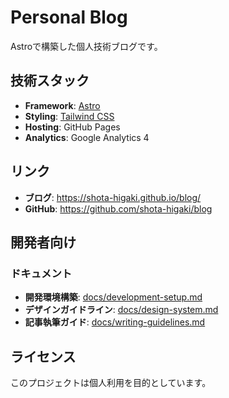 # Personal Blog

Astroで構築した個人技術ブログです。

## 技術スタック

- **Framework**: [Astro](https://astro.build/)
- **Styling**: [Tailwind CSS](https://tailwindcss.com/)
- **Hosting**: GitHub Pages
- **Analytics**: Google Analytics 4

## リンク

- **ブログ**: https://shota-higaki.github.io/blog/
- **GitHub**: https://github.com/shota-higaki/blog

## 開発者向け

### ドキュメント

- **開発環境構築**: [docs/development-setup.md](./docs/development-setup.md)
- **デザインガイドライン**: [docs/design-system.md](./docs/design-system.md)
- **記事執筆ガイド**: [docs/writing-guidelines.md](./docs/writing-guidelines.md)

## ライセンス

このプロジェクトは個人利用を目的としています。